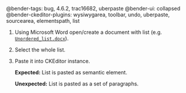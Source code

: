 @bender-tags: bug, 4.6.2, trac16682, uberpaste
@bender-ui: collapsed
@bender-ckeditor-plugins: wysiwygarea, toolbar, undo, uberpaste, sourcearea, elementspath, list

1. Using Microsoft Word open/create a document with list (e.g. [`Unordered_list.docx`](https://github.com/ckeditor/ckeditor-dev/blob/master/tests/plugins/uberpaste/generated/_fixtures/Unordered_list/Unordered_list.docx)).
1. Select the whole list.
1. Paste it into CKEditor instance.

	**Expected:** List is pasted as semantic element.

	**Unexpected:** List is pasted as a set of paragraphs.
